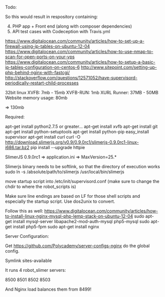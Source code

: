 Todo:

So this would result in respository containing:

4. PHP app + Front end (along with composer dependencies)
5. API test cases with Codeception with Travis.yml

https://www.digitalocean.com/community/articles/how-to-set-up-a-firewall-using-ip-tables-on-ubuntu-12-04
https://www.digitalocean.com/community/articles/how-to-use-nmap-to-scan-for-open-ports-on-your-vps
https://www.digitalocean.com/community/articles/how-to-setup-a-basic-ip-tables-configuration-on-centos-6
http://www.sitepoint.com/setting-up-php-behind-nginx-with-fastcgi/
http://stackoverflow.com/questions/12571052/have-supervisord-periodically-restart-child-processes

32bit linux
XVFB: 7mb - 15mb
XVFB-RUN: 1mb
XURL Runner: 37MB - 50MB
Website memory usage: 80mb

=> 130mb

Required:

apt-get install python2.7.5 or greater...
apt-get install xvfb
apt-get install git
apt-get install python-setuptools
apt-get install python-pip
easy_install supervisor
apt-get install curl
curl -O http://download.slimerjs.org/v0.9/0.9.0rc1/slimerjs-0.9.0rc1-linux-i686.tar.bz2
pip install --upgrade httpie

SlimerJS 0.9.0rc1 => application.ini => MaxVersion=25.*

Slimerjs binary needs to be softlink, so that the directory of execution works
sudo ln -s /absolute/path/to/slimerjs /usr/local/bin/slimerjs

move startup script into /etc/init/supervisord.conf (make sure to change the chdir to where the robot_scripts is)

Make sure line endings are based on LF for those shell scripts and especially the startup script. Use dos2unix to convert.

Follow this as well: https://www.digitalocean.com/community/articles/how-to-install-linux-nginx-mysql-php-lemp-stack-on-ubuntu-12-04
sudo apt-get install mysql-server libapache2-mod-auth-mysql php5-mysql
sudo apt-get install php5-fpm
sudo apt-get install nginx

Server Configuration:

Get https://github.com/Polycademy/server-configs-nginx do the global config.

Symlink sites-available

It runs 4 robot_slimer servers:

8500
8501
8502
8503

And Nginx load balances them from 8499!
